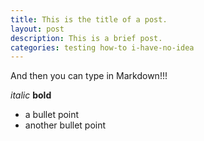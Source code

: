 ```yaml
---
title: This is the title of a post.
layout: post
description: This is a brief post.
categories: testing how-to i-have-no-idea
---
```

And then you can type in Markdown!!!

*italic*
**bold**
* a bullet point
* another bullet point
